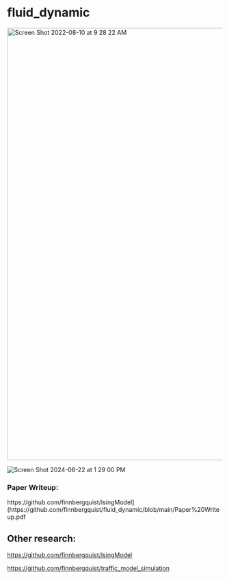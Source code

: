 # fluid_dynamic

<img width="1009" alt="Screen Shot 2022-08-10 at 9 28 22 AM" src="https://user-images.githubusercontent.com/61434761/183963478-daabc2bf-c601-4095-bfc0-bb759100e86c.png">

![Screen Shot 2024-08-22 at 1 29 00 PM](https://github.com/user-attachments/assets/02025088-3fdb-436a-9467-5779e413d53e)


<h3> Paper Writeup: </h3>
<url> https://github.com/finnbergquist/IsingModel](https://github.com/finnbergquist/fluid_dynamic/blob/main/Paper%20Writeup.pdf </url>

<h2> Other research: </h2>

<url> https://github.com/finnbergquist/IsingModel </url>

<url> https://github.com/finnbergquist/traffic_model_simulation </url>
